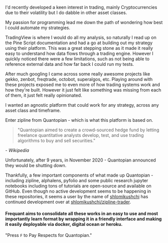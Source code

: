 I'd recently developed a keen interest in trading, mainly Cryptocurrencies due to their volatility but I do dabble in other asset classes.

My passion for programming lead me down the path of wondering how best I could automate my strategies.

TradingView is where I would do all my analysis, so naturally I read up on the Pine Script documentation and had a go at building out my strategy using their platform.
This was a great stepping stone as it made it really easy to understand how data flows through a trading engine. However I quickly noticed there were a few limitations, such as not being able to reference external data and how far back I could run my tests.

After much googling I came across some really awesome projects like gekko, zenbot, freqtrade, octobot, superalgos, etc.
Playing around with these projects exposed me to even more of how trading systems work and how they're built.
However it just felt like something was missing from each of them, it just felt really opinionated.

I wanted an agnostic platform that could work for any strategy, across any asset class and timeframe.

Enter zipline from Quantopian - which is what this platform is based on.

> "Quantopian aimed to create a crowd-sourced hedge fund by letting freelance quantitative analysts develop, test, and use trading algorithms to buy and sell securities."

_- Wikipedia_

Unfortunately, after 9 years, in November 2020 - Quantopian announced they would be shutting down.

Thankfully, a few important components of what made up Quantopian - including zipline, alphalens, pyfolio and some public research jupyter notebooks including tons of tutorials are open-source and available on GitHub.
Even though no active development seems to be happening in these repositories, it seems a user by the name of [shlomikushchi](https://github.com/shlomikushchi) has continued development over at [shlomikushchi/zipline-trader](https://github.com/shlomikushchi/zipline-trader).


#### Frequant aims to consolidate all these works in an easy to use and most importantly **learn** format by wrapping it in a friendly interface and making it easily deployable via docker, digital ocean or heroku.


"Press `F` to Pay Respects for Quantopian."
